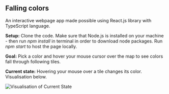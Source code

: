 ## Falling colors
An interactive webpage app made possible using React.js library with TypeScript language.

**Setup:** Clone the code. Make sure that Node.js is installed on your machine - then run *npm install* in terminal in order to download node packages. Run *npm start* to host the page locally.

**Goal:** Pick a color and hover your mouse cursor over the map to see colors fall through following tiles.

**Current state:** Hovering your mouse over a tile changes its color. Visualisation below.

![Visualisation of Current State](https://i.imgur.com/DWWKUzo.gif)
